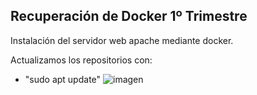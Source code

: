  ## Recuperación de Docker 1º Trimestre 

Instalación del servidor web apache mediante docker.

Actualizamos los repositorios con:
- "sudo apt update"
![imagen](https://github.com/smordom/SREI/assets/72253934/c535e124-bcbd-4514-9f23-be9738aaccb3)

